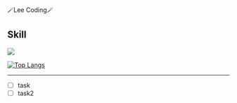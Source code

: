 🪄Lee Coding🪄

 ## Skill
<div>

<img src="https://img.shields.io/badge/JS-E8F833?style=flat-square&logo=javascript&logoColor=white"/>

</div>


[![Top Langs](https://github-readme-stats.vercel.app/api/top-langs/?username=sawoo0999)](https://github.com/sawoo0999/github-readme-stats)

---




 
- [ ] task
- [ ] task2
